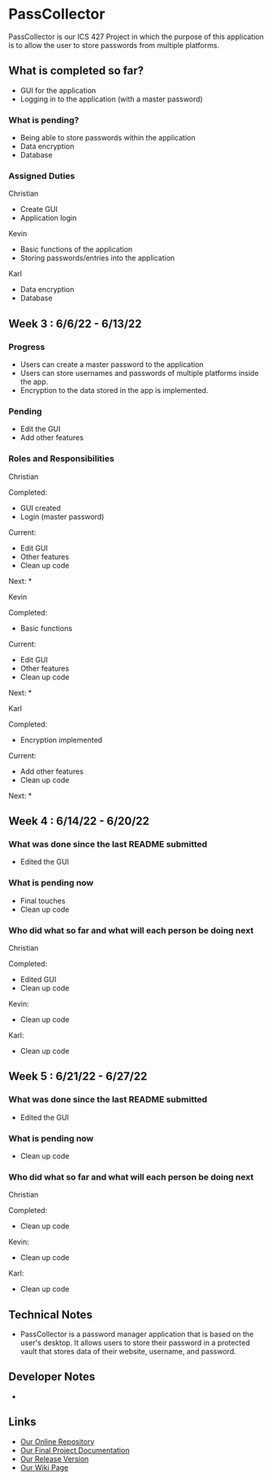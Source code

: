 # PassCollector

PassCollector is our ICS 427 Project in which the purpose of this application is to allow the user to store passwords from multiple platforms.

## What is completed so far?
* GUI for the application
* Logging in to the application (with a master password)

### What is pending?
* Being able to store passwords within the application
* Data encryption
* Database 

### Assigned Duties
Christian
* Create GUI
* Application login

Kevin
* Basic functions of the application
* Storing passwords/entries into the application

Karl
* Data encryption
* Database


## Week 3 : 6/6/22 - 6/13/22

### Progress
* Users can create a master password to the application
* Users can store usernames and passwords of multiple platforms inside the app.
* Encryption to the data stored in the app is implemented.

### Pending
* Edit the GUI
* Add other features

### Roles and Responsibilities
Christian

Completed:
* GUI created
* Login (master password)

Current:
* Edit GUI
* Other features
* Clean up code

Next: *

Kevin

Completed:
* Basic functions

Current:
* Edit GUI
* Other features
* Clean up code

Next: *

Karl

Completed:
* Encryption implemented

Current: 
* Add other features
* Clean up code

Next: *


## Week 4 : 6/14/22 - 6/20/22

### What was done since the last README submitted
* Edited the GUI

### What is pending now
* Final touches
* Clean up code

### Who did what so far and what will each person be doing next
Christian

Completed: 
* Edited GUI
* Clean up code

Kevin:
* Clean up code

Karl:
* Clean up code


## Week 5 : 6/21/22 - 6/27/22

### What was done since the last README submitted
* Edited the GUI

### What is pending now
* Clean up code

### Who did what so far and what will each person be doing next
Christian

Completed: 
* Clean up code

Kevin:
* Clean up code

Karl:
* Clean up code

## Technical Notes
* PassCollector is a password manager application that is based on the user's desktop. It allows users to store their password in a protected vault that stores data of their website, username, and password.

## Developer Notes
* 

## Links
* [Our Online Repository](https://github.com/Ternary-Crew/PassCollector)
* [Our Final Project Documentation](https://github.com/Ternary-Crew/PassCollector)
* [Our Release Version]([https://github.com/Ternary-Crew/PassCollector](https://github.com/Ternary-Crew/PassCollector/releases/tag/v1.0.0))
* [Our Wiki Page](https://github.com/Ternary-Crew/PassCollector/wiki)

